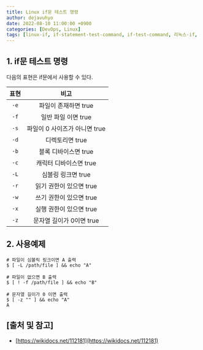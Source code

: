 ```yaml
---
title: Linux if문 테스트 명령
author: dejavuhyo
date: 2022-08-10 11:00:00 +0900
categories: [DevOps, Linux]
tags: [linux-if, if-statement-test-command, if-test-command, 리눅스-if, 리눅스-if문-테스트, if문-테스트]
---
```


## 1. if문 테스트 명령
다음의 표현은 if문에서 사용할 수 있다.

| 표현 | 비고 |
|:-----:|:-----:|
| `-e` | 파일이 존재하면 true |
| `-f` | 일반 파일 이면 true |
| `-s` | 파일이 0 사이즈가 아니면 true |
| `-d` | 디렉토리면 true |
| `-b` | 블록 디바이스면 true |
| `-c` | 캐릭터 디바이스면 true |
| `-L` | 심볼링 링크면 true |
| `-r` | 읽기 권한이 있으면 true |
| `-w` | 쓰기 권한이 있으면 true |
| `-x` | 실행 권한이 있으면 true |
| `-z` | 문자열 길이가 0이면 true |

## 2. 사용예제

```shell
# 파일이 심볼릭 링크이면 A 출력 
$ [ -L /path/file ] && echo "A"

# 파일이 없으면 B 출력 
$ [ ! -f /path/file ] && echo "B"

# 문자열 길이가 0 이면 출력 
$ [ -z "" ] && echo "A"
A
```

## [출처 및 참고]
* [https://wikidocs.net/112181](https://wikidocs.net/112181)
